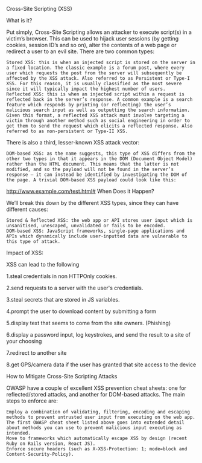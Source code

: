 Cross-Site Scripting (XSS)

What is it?

Put simply, Cross-Site Scripting allows an attacker to execute script(s) in a victim’s browser. This can be used to hijack user sessions (by getting cookies, session ID’s and so on), alter the contents of a web page or redirect a user to an evil site. There are two common types:

    Stored XSS: this is when an injected script is stored on the server in a fixed location. The classic example is a forum post, where every user which requests the post from the server will subsequently be affected by the XSS attack. Also referred to as Persistent or Type-I XSS. For this reason, it is usually classified as the most severe since it will typically impact the highest number of users.
    Reflected XSS: this is when an injected script within a request is reflected back in the server’s response. A common example is a search feature which responds by printing (or reflecting) the user’s malicious search input as well as outputting the search information. Given this format, a reflected XSS attack must involve targeting a victim through another method such as social engineering in order to get them to send the request which elicits a reflected response. Also referred to as non-persistent or Type-II XSS.

There is also a third, lesser-known XSS attack vector:

    DOM-based XSS: as the name suggests, this type of XSS differs from the other two types in that it appears in the DOM (Document Object Model) rather than the HTML document. This means that the latter is not modified, and so the payload will not be found in the server’s response — it can instead be identified by investigating the DOM of the page. A trivial DOM-based XSS payload could look like this:

http://www.example.com/test.html#<script>alert(1)</script>
When Does it Happen?

We’ll break this down by the different XSS types, since they can have different causes:

    Stored & Reflected XSS: the web app or API stores user input which is unsanitised, unescaped, unvalidated or fails to be encoded.
    DOM-based XSS: JavaScript frameworks, single-page applications and APIs which dynamically include user-inputted data are vulnerable to this type of attack.
    
Impact of XSS:

XSS can lead to the following

1.steal credentials in non HTTPOnly cookies.

2.send requests to a server with the user's credentials. 

3.steal secrets that are stored in JS variables.

4.prompt the user to download content by submitting a form

5.display text that seems to come from the site owners. (Phishing)

6.display a password input, log keystrokes, and send the result to a site of your choosing

7.redirect to another site

8.get GPS/camera data if the user has granted that site access to the device


How to Mitigate Cross-Site Scripting Attacks

OWASP have a couple of excellent XSS prevention cheat sheets: one for reflected/stored attacks, and another for DOM-based attacks. The main steps to enforce are:

    Employ a combination of validating, filtering, encoding and escaping methods to prevent untrusted user input from executing on the web app. The first OWASP cheat sheet listed above goes into extended detail about methods you can use to prevent malicious input executing as intended.
    Move to frameworks which automatically escape XSS by design (recent Ruby on Rails version, React JS).
    Enforce secure headers (such as X-XSS-Protection: 1; mode=block and Content-Security-Policy).
